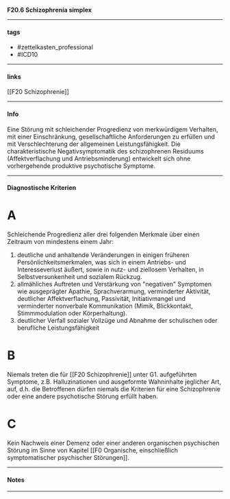 __F20.6 Schizophrenia simplex__

___________________________________________
#### tags

- #zettelkasten_professional
- #ICD10 
___________________________________________
#### links

[[F20 Schizophrenie]]

___________________________________________
#### Info
Eine Störung mit schleichender Progredienz von merkwürdigem Verhalten, mit einer Einschränkung, gesellschaftliche Anforderungen zu erfüllen und mit Verschlechterung der allgemeinen Leistungsfähigkeit. Die charakteristische Negativsymptomatik des schizophrenen Residuums (Affektverflachung und Antriebsminderung) entwickelt sich ohne vorhergehende produktive psychotische Symptome.
___________________________________________
#### Diagnostische Kriterien

# A
Schleichende Progredienz aller drei folgenden Merkmale über einen Zeitraum von mindestens einem Jahr:
1. deutliche und anhaltende Veränderungen in einigen früheren Persönlichkeitsmerkmalen, was sich in einem Antriebs- und Interesseverlust äußert, sowie in nutz- und ziellosem Verhalten, in Selbstversunkenheit und sozialem Rückzug.
2. allmähliches Auftreten und Verstärkung von "negativen" Symptomen wie ausgeprägter Apathie, Sprachverarmung, verminderter Aktivität, deutlicher Affektverflachung, Passivität, Initiativmangel und verminderter nonverbale Kommunikation (Mimik, Blickkontakt, Stimmmodulation oder Körperhaltung).
3. deutlicher Verfall sozialer Vollzüge und Abnahme der schulischen oder berufliche Leistungsfähigkeit

# B
Niemals treten die für [[F20 Schizophrenie]] unter G1. aufgeführten Symptome, z.B. Halluzinationen und ausgeformte Wahninhalte jeglicher Art, auf, d.h. die Betroffenen dürfen niemals die Kriterien für eine Schizophrenie oder eine andere psychotische Störung erfüllt haben.

# C
Kein Nachweis einer Demenz oder einer anderen organischen psychischen Störung im Sinne von Kapitel [[F0 Organische, einschließlich symptomatischer psychischer Störungen]].
___________________________________________
#### Notes

___________________________________________

